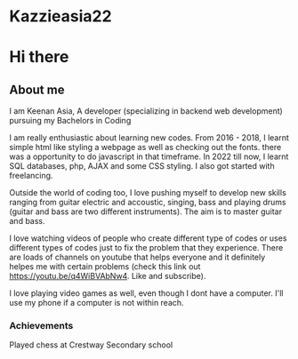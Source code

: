 # Kazzieasia22

<h1>Hi there</h1>
  
  <h2>About me</h2>
  
  I am Keenan Asia, A developer (specializing in backend web development) pursuing my Bachelors in Coding
  
  I am really enthusiastic about learning new codes. From 2016 - 2018, I learnt simple html like styling a webpage as well as  checking out the fonts. there was a opportunity to do javascript in that timeframe. In 2022 till now, I learnt SQL  databases, php, AJAX and some CSS styling. I also got started with freelancing.
  
  Outside the world of coding too, I love pushing myself to develop new skills ranging from guitar electric and accoustic,  singing, bass and playing drums (guitar and bass are two different instruments). The aim is to master guitar and bass.
  
  I love watching videos of people who create different type of codes or uses different types of codes just to fix the problem that they experience. There are loads of channels on youtube that helps everyone and it definitely helpes me with certain problems (check this link out https://youtu.be/q4WiBVAbNw4. Like and subscribe).
  
  I love playing video games as well, even though I dont have a computer. I'll use my phone if a computer is not within reach.
  
  
  
  
<h3>Achievements</h3>

Played chess at Crestway Secondary school
  

